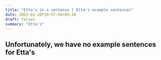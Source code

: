 ```yaml
---
title: "Etta's in a sentence | Etta's example sentences"
date: 2021-01-20T19:57:50+05:30
draft: falses
summary: "Etta's"
---
```

## Unfortunately, we have no example sentences for Etta's                 
